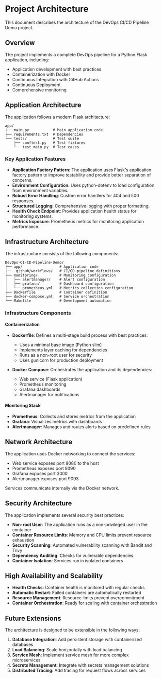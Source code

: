 # Project Architecture

This document describes the architecture of the DevOps CI/CD Pipeline Demo project.

## Overview

The project implements a complete DevOps pipeline for a Python Flask application, including:

- Application development with best practices
- Containerization with Docker
- Continuous Integration with GitHub Actions
- Continuous Deployment
- Comprehensive monitoring

## Application Architecture

The application follows a modern Flask architecture:

```
app/
├── main.py           # Main application code
├── requirements.txt  # Dependencies
└── tests/            # Test suite
    ├── conftest.py   # Test fixtures
    └── test_main.py  # Test cases
```

### Key Application Features

- **Application Factory Pattern**: The application uses Flask's application factory pattern to improve testability and provide better separation of concerns.
- **Environment Configuration**: Uses python-dotenv to load configuration from environment variables.
- **Robust Error Handling**: Custom error handlers for 404 and 500 responses.
- **Structured Logging**: Comprehensive logging with proper formatting.
- **Health Check Endpoint**: Provides application health status for monitoring systems.
- **Metrics Exposure**: Prometheus metrics for monitoring application performance.

## Infrastructure Architecture

The infrastructure consists of the following components:

```
DevOps-CI-CD-Pipeline-Demo/
├── app/                 # Application code
├── .github/workflows/   # CI/CD pipeline definitions
├── monitoring/          # Monitoring configuration
│   ├── alertmanager/    # Alert configuration
│   ├── grafana/         # Dashboard configuration
│   └── prometheus.yml   # Metrics collection configuration
├── Dockerfile           # Container definition
├── docker-compose.yml   # Service orchestration
└── Makefile             # Development automation
```

### Infrastructure Components

#### Containerization

- **Dockerfile**: Defines a multi-stage build process with best practices:
  - Uses a minimal base image (Python slim)
  - Implements layer caching for dependencies
  - Runs as a non-root user for security
  - Uses gunicorn for production deployment

- **Docker Compose**: Orchestrates the application and its dependencies:
  - Web service (Flask application)
  - Prometheus monitoring
  - Grafana dashboards
  - Alertmanager for notifications

#### Monitoring Stack

- **Prometheus**: Collects and stores metrics from the application
- **Grafana**: Visualizes metrics with dashboards
- **Alertmanager**: Manages and routes alerts based on predefined rules

## Network Architecture

The application uses Docker networking to connect the services:

- Web service exposes port 8080 to the host
- Prometheus exposes port 9090
- Grafana exposes port 3000
- Alertmanager exposes port 9093

Services communicate internally via the Docker network.

## Security Architecture

The application implements several security best practices:

- **Non-root User**: The application runs as a non-privileged user in the container
- **Container Resource Limits**: Memory and CPU limits prevent resource exhaustion
- **Security Scanning**: Automated vulnerability scanning with Bandit and Trivy
- **Dependency Auditing**: Checks for vulnerable dependencies
- **Container Isolation**: Services run in isolated containers

## High Availability and Scalability

- **Health Checks**: Container health is monitored with regular checks
- **Automatic Restart**: Failed containers are automatically restarted
- **Resource Management**: Resource limits prevent overcommitment
- **Container Orchestration**: Ready for scaling with container orchestration

## Future Extensions

The architecture is designed to be extensible in the following ways:

1. **Database Integration**: Add persistent storage with containerized databases
2. **Load Balancing**: Scale horizontally with load balancing
3. **Service Mesh**: Implement service mesh for more complex microservices
4. **Secrets Management**: Integrate with secrets management solutions
5. **Distributed Tracing**: Add tracing for request flows across services
